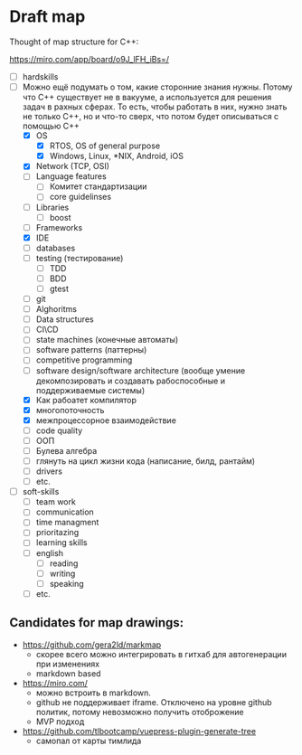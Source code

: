 # Draft map

Thought of map structure for C++:

https://miro.com/app/board/o9J_lFH_iBs=/

- [ ] hardskills
- [ ] Можно ещё подумать о том, какие сторонние знания нужны. Потому что C++ существует не в вакууме, а используется для решения задач в рахных сферах. То есть, чтобы работать в них, нужно знать не только  С++, но и что-то сверх, что потом будет описываться с помощью C++
    - [x] OS
        - [x] RTOS, OS of general purpose
        - [x] Windows, Linux, *NIX, Android, iOS
    - [x] Network (TCP, OSI)
    - [ ] Language features
      - [ ] Комитет стандартизации
      - [ ] core guidelinses
    - [ ] Libraries
      - [ ] boost
    - [ ] Frameworks
    - [x] IDE
    - [ ] databases
    - [ ] testing (тестирование)
      - [ ] TDD
      - [ ] BDD
      - [ ] gtest
    - [ ] git
    - [ ] Alghoritms
    - [ ] Data structures
    - [ ] CI\CD
    - [ ] state machines (конечные автоматы)
    - [ ] software patterns (паттерны)
    - [ ] competitive programming
    - [ ] software design/software architecture (вообще умение декомпозировать и создавать рабоспособные и поддерживаемые системы)
    - [x] Как рабоатет компилятор
    - [x] многопоточность
    - [x] межпроцессорное взаимодействие
    - [ ] code quality
    - [ ] ООП
    - [ ] Булева алгебра
    - [ ] глянуть на цикл жизни кода (написание, билд, рантайм)
    - [ ] drivers
    - [ ] etc.
- [ ] soft-skills
    - [ ] team work
    - [ ] communication
    - [ ] time managment
    - [ ] prioritazing
    - [ ] learning skills
    - [ ] english
        - [ ] reading
        - [ ] writing
        - [ ] speaking
    - [ ] etc.

## Candidates for map drawings:
- https://github.com/gera2ld/markmap
    - скорее всего можно интегрировать в гитхаб для автогенерации при изменениях
    - markdown based
- https://miro.com/
    - можно встроить в markdown.
    - github не поддерживает iframe. Отключено на уровне github политик, потому невозможно получить отоброжение
    - MVP подход
- https://github.com/tlbootcamp/vuepress-plugin-generate-tree
    - самопал от карты тимлида
